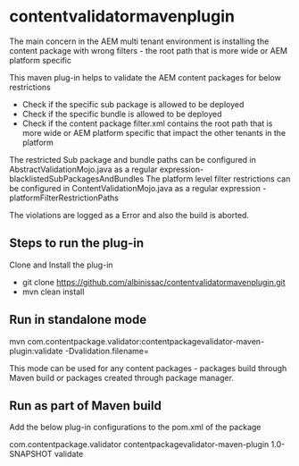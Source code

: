 # contentvalidatormavenplugin

The main concern in the AEM multi tenant environment is installing the content package with wrong filters - the root path that is more wide or AEM platform specific

This maven plug-in helps to validate the AEM content packages for below restrictions

- Check if the specific sub package is allowed to be deployed
- Check if the specific bundle is allowed to be deployed
- Check if the content package filter.xml contains the root path that is more wide or AEM platform specific that impact the other tenants in the platform

The restricted Sub package and bundle paths can be configured in AbstractValidationMojo.java as a regular expression- blacklistedSubPackagesAndBundles
The platform level filter restrictions can be configured in ContentValidationMojo.java as a regular expression - platformFilterRestrictionPaths

The violations are logged as a Error and also the build is aborted.

## Steps to run the plug-in

Clone and Install the plug-in
- git clone https://github.com/albinissac/contentvalidatormavenplugin.git
- mvn clean install

## Run in standalone mode 

mvn com.contentpackage.validator:contentpackagevalidator-maven-plugin:validate -Dvalidation.filename=<Content Package path>

This mode can be used for any content packages - packages build through Maven build or packages created through package manager.


## Run as part of Maven build
 Add the below plug-in configurations to the pom.xml of the package

<plugin>
<groupId>com.contentpackage.validator</groupId>
<artifactId>contentpackagevalidator-maven-plugin</artifactId>
<version>1.0-SNAPSHOT</version>
<executions>
<execution>
<goals>
<goal>validate</goal>
</goals>
</execution>
</executions>
</plugin>

